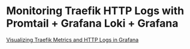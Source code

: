 # Monitoring Traefik HTTP Logs with Promtail + Grafana Loki + Grafana

[Visualizing Traefik Metrics and HTTP Logs in Grafana](https://blog.lrvt.de/traefik-metrics-and-http-logs-in-grafana/)